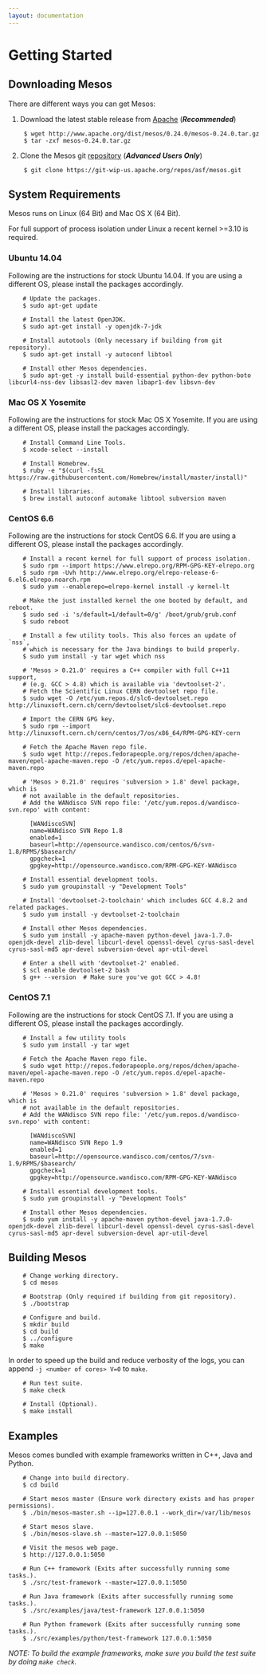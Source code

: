 ```yaml
---
layout: documentation
---
```


# Getting Started

## Downloading Mesos

There are different ways you can get Mesos:

1. Download the latest stable release from [Apache](http://mesos.apache.org/downloads/) (***Recommended***)

        $ wget http://www.apache.org/dist/mesos/0.24.0/mesos-0.24.0.tar.gz
        $ tar -zxf mesos-0.24.0.tar.gz

2. Clone the Mesos git [repository](https://git-wip-us.apache.org/repos/asf/mesos.git) (***Advanced Users Only***)

        $ git clone https://git-wip-us.apache.org/repos/asf/mesos.git

## System Requirements

Mesos runs on Linux (64 Bit) and Mac OS X (64 Bit).

For full support of process isolation under Linux a recent kernel >=3.10 is required.

### Ubuntu 14.04

Following are the instructions for stock Ubuntu 14.04. If you are using a different OS, please install the packages accordingly.

        # Update the packages.
        $ sudo apt-get update

        # Install the latest OpenJDK.
        $ sudo apt-get install -y openjdk-7-jdk

        # Install autotools (Only necessary if building from git repository).
        $ sudo apt-get install -y autoconf libtool

        # Install other Mesos dependencies.
        $ sudo apt-get -y install build-essential python-dev python-boto libcurl4-nss-dev libsasl2-dev maven libapr1-dev libsvn-dev

### Mac OS X Yosemite

Following are the instructions for stock Mac OS X Yosemite. If you are using a different OS, please install the packages accordingly.

        # Install Command Line Tools.
        $ xcode-select --install

        # Install Homebrew.
        $ ruby -e "$(curl -fsSL https://raw.githubusercontent.com/Homebrew/install/master/install)"

        # Install libraries.
        $ brew install autoconf automake libtool subversion maven

### CentOS 6.6

Following are the instructions for stock CentOS 6.6. If you are using a different OS, please install the packages accordingly.

        # Install a recent kernel for full support of process isolation.
        $ sudo rpm --import https://www.elrepo.org/RPM-GPG-KEY-elrepo.org
        $ sudo rpm -Uvh http://www.elrepo.org/elrepo-release-6-6.el6.elrepo.noarch.rpm
        $ sudo yum --enablerepo=elrepo-kernel install -y kernel-lt

        # Make the just installed kernel the one booted by default, and reboot.
        $ sudo sed -i 's/default=1/default=0/g' /boot/grub/grub.conf
        $ sudo reboot

        # Install a few utility tools. This also forces an update of `nss`,
        # which is necessary for the Java bindings to build properly.
        $ sudo yum install -y tar wget which nss

        # 'Mesos > 0.21.0' requires a C++ compiler with full C++11 support,
        # (e.g. GCC > 4.8) which is available via 'devtoolset-2'.
        # Fetch the Scientific Linux CERN devtoolset repo file.
        $ sudo wget -O /etc/yum.repos.d/slc6-devtoolset.repo http://linuxsoft.cern.ch/cern/devtoolset/slc6-devtoolset.repo

        # Import the CERN GPG key.
        $ sudo rpm --import http://linuxsoft.cern.ch/cern/centos/7/os/x86_64/RPM-GPG-KEY-cern

        # Fetch the Apache Maven repo file.
        $ sudo wget http://repos.fedorapeople.org/repos/dchen/apache-maven/epel-apache-maven.repo -O /etc/yum.repos.d/epel-apache-maven.repo

        # 'Mesos > 0.21.0' requires 'subversion > 1.8' devel package, which is
        # not available in the default repositories.
        # Add the WANdisco SVN repo file: '/etc/yum.repos.d/wandisco-svn.repo' with content:

          [WANdiscoSVN]
          name=WANdisco SVN Repo 1.8
          enabled=1
          baseurl=http://opensource.wandisco.com/centos/6/svn-1.8/RPMS/$basearch/
          gpgcheck=1
          gpgkey=http://opensource.wandisco.com/RPM-GPG-KEY-WANdisco

        # Install essential development tools.
        $ sudo yum groupinstall -y "Development Tools"

        # Install 'devtoolset-2-toolchain' which includes GCC 4.8.2 and related packages.
        $ sudo yum install -y devtoolset-2-toolchain

        # Install other Mesos dependencies.
        $ sudo yum install -y apache-maven python-devel java-1.7.0-openjdk-devel zlib-devel libcurl-devel openssl-devel cyrus-sasl-devel cyrus-sasl-md5 apr-devel subversion-devel apr-util-devel

        # Enter a shell with 'devtoolset-2' enabled.
        $ scl enable devtoolset-2 bash
        $ g++ --version  # Make sure you've got GCC > 4.8!

### CentOS 7.1

Following are the instructions for stock CentOS 7.1. If you are using a different OS, please install the packages accordingly.

        # Install a few utility tools
        $ sudo yum install -y tar wget

        # Fetch the Apache Maven repo file.
        $ sudo wget http://repos.fedorapeople.org/repos/dchen/apache-maven/epel-apache-maven.repo -O /etc/yum.repos.d/epel-apache-maven.repo

        # 'Mesos > 0.21.0' requires 'subversion > 1.8' devel package, which is
        # not available in the default repositories.
        # Add the WANdisco SVN repo file: '/etc/yum.repos.d/wandisco-svn.repo' with content:

          [WANdiscoSVN]
          name=WANdisco SVN Repo 1.9
          enabled=1
          baseurl=http://opensource.wandisco.com/centos/7/svn-1.9/RPMS/$basearch/
          gpgcheck=1
          gpgkey=http://opensource.wandisco.com/RPM-GPG-KEY-WANdisco

        # Install essential development tools.
        $ sudo yum groupinstall -y "Development Tools"

        # Install other Mesos dependencies.
        $ sudo yum install -y apache-maven python-devel java-1.7.0-openjdk-devel zlib-devel libcurl-devel openssl-devel cyrus-sasl-devel cyrus-sasl-md5 apr-devel subversion-devel apr-util-devel

## Building Mesos

        # Change working directory.
        $ cd mesos

        # Bootstrap (Only required if building from git repository).
        $ ./bootstrap

        # Configure and build.
        $ mkdir build
        $ cd build
        $ ../configure
        $ make

In order to speed up the build and reduce verbosity of the logs, you can append `-j <number of cores> V=0` to `make`.

        # Run test suite.
        $ make check

        # Install (Optional).
        $ make install

## Examples

Mesos comes bundled with example frameworks written in C++, Java and Python.

        # Change into build directory.
        $ cd build

        # Start mesos master (Ensure work directory exists and has proper permissions).
        $ ./bin/mesos-master.sh --ip=127.0.0.1 --work_dir=/var/lib/mesos

        # Start mesos slave.
        $ ./bin/mesos-slave.sh --master=127.0.0.1:5050

        # Visit the mesos web page.
        $ http://127.0.0.1:5050

        # Run C++ framework (Exits after successfully running some tasks.).
        $ ./src/test-framework --master=127.0.0.1:5050

        # Run Java framework (Exits after successfully running some tasks.).
        $ ./src/examples/java/test-framework 127.0.0.1:5050

        # Run Python framework (Exits after successfully running some tasks.).
        $ ./src/examples/python/test-framework 127.0.0.1:5050

*NOTE: To build the example frameworks, make sure you build the test suite by doing `make check`.*
